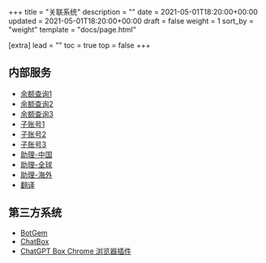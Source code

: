 +++
title = "关联系统"
description = ""
date = 2021-05-01T18:20:00+00:00
updated = 2021-05-01T18:20:00+00:00
draft = false
weight = 1
sort_by = "weight"
template = "docs/page.html"

[extra]
lead = ""
toc = true
top = false
+++

## 内部服务

- [余额查询1](https://usage.open-assistant.cn)
- [余额查询2](https://usage.proxyxai.com)
- [余额查询3](https://usage.proxyxai.cn)
- [子账号1](https://sub.proxyxai.com)
- [子账号2](https://sub.proxyxai.cn)
- [子账号3](https://sub.open-assistant.cn)
- [助理-中国](https://chat.proxyxai.com)
- [助理-全球](https://talk.proxyxai.com)
- [助理-海外](https://talk-open.vercel.app)
- [翻译](https://tr.proxyxai.com)

## 第三方系统

- [BotGem](https://botgem.com)
- [ChatBox](https://github.com/Bin-Huang/chatbox)
- [ChatGPT Box Chrome 浏览器插件](https://chrome.google.com/webstore/detail/chatgptbox/eobbhoofkanlmddnplfhnmkfbnlhpbbo)
